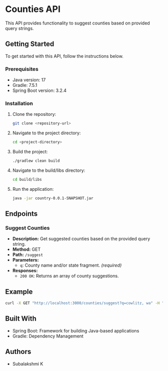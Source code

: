 # Counties API

This API provides functionality to suggest counties based on provided query strings.

## Getting Started

To get started with this API, follow the instructions below.

### Prerequisites

- Java version: 17
- Gradle: 7.5.1
- Spring Boot version: 3.2.4

### Installation

1. Clone the repository:
   ```bash
   git clone <repository-url>
    ```
2. Navigate to the project directory:
    ```bash
    cd <project-directory>
    ```
3. Build the project:
    ```bash
    ./gradlew clean build
    ``` 
4. Navigate to the build/libs directory:
    ```bash
    cd build/libs
    ```
5. Run the application:
    ```bash
    java -jar country-0.0.1-SNAPSHOT.jar
    ```
## Endpoints

### Suggest Counties

- **Description:** Get suggested counties based on the provided query string.
- **Method:** GET
- **Path:** `/suggest`
- **Parameters:**
    - `q`: County name and/or state fragment. *(required)*
- **Responses:**
    - `200 OK`: Returns an array of county suggestions.

## Example
```bash
curl -X GET "http://localhost:3000/counties/suggest?q=cowlitz, wa" -H "accept: application/json"
 ```
## Built With

- Spring Boot: Framework for building Java-based applications
- Gradle: Dependency Management

## Authors

- Subalakshmi K